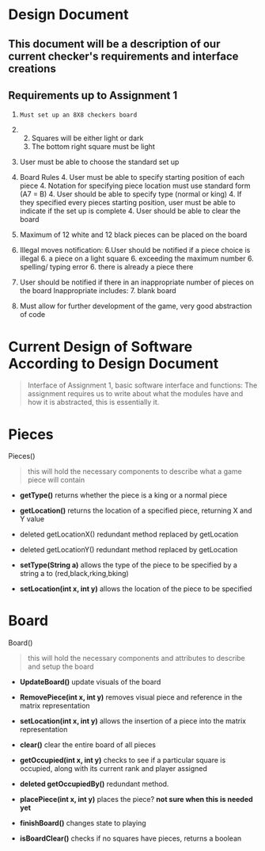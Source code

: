 Design Document
===============
This document will be a description of our current checker's requirements and interface creations
-------------------------------------------------------------------------------------------------

Requirements up to Assignment 1
-------------------------------

1.     Must set up an 8X8 checkers board
2.
    2. Squares will be either light or dark
    2. The bottom right square must be light
3. 	User must be able to choose the standard set up
4. Board Rules
    4. User must be able to specify starting position of each piece
    4. Notation for specifying piece location must use standard form (A7 = B)
    4. User should be able to specify type (normal or king)
    4. If they specified every pieces starting position, user must be able to indicate if the set up is complete 
    4. User should be able to clear the board
5. Maximum of 12 white and 12 black pieces can be placed on the board

6. Illegal moves notification:
    6.User should be notified if a piece choice is illegal
    6. a piece on a light square
    6. exceeding the maximum number
    6. spelling/ typing error
    6. there is already a piece there

7. User should be notified if there in an inappropriate number of pieces on the board
	Inappropriate includes:
    7. blank board
8. Must allow for further development of the game, very good abstraction of code


Current Design of Software According to Design Document
=======================================================
>Interface of Assignment 1, basic software interface and functions:
>The assignment requires us to write about what the modules have and how it is abstracted, this is essentially it. 


Pieces
======

Pieces() 
>this will hold the necessary components to describe what a game piece will contain

+ **getType()** returns whether the piece is a king or a normal piece

+ **getLocation()** returns the location of a specified piece, returning X and Y value

+ deleted getLocationX() redundant method replaced by getLocation

+ deleted getLocationY() redundant method replaced by getLocation

+ **setType(String a)** allows the type of the piece to be specified by a string a to (red,black,rking,bking)

+ **setLocation(int x, int y)** allows the location of the piece to be specified

Board
=====

Board() 
>this will hold the necessary components and attributes to describe and setup the board

+ **UpdateBoard()** update visuals of the board

+ **RemovePiece(int x, int y)** removes visual piece and reference in the matrix representation

+ **setLocation(int x, int y)** allows the insertion of a piece into the matrix representation

+ **clear()** clear the entire board of all pieces

+ **getOccupied(int x, int y)** checks to see if a particular square is occupied, along with its current rank and player assigned

+ **deleted getOccupiedBy()** redundant method.

+ **placePiece(int x, int y)** places the piece? **not sure when this is needed yet**

+ **finishBoard()** changes state to playing

+ **isBoardClear()** checks if no squares have pieces, returns a boolean